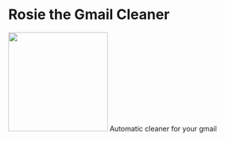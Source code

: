 # Rosie the Gmail Cleaner
<img src="http://cdn.zmescience.com/wp-content/uploads/2014/08/the-jetsons-rosie.gif" height="200px"/>
Automatic cleaner for your gmail
